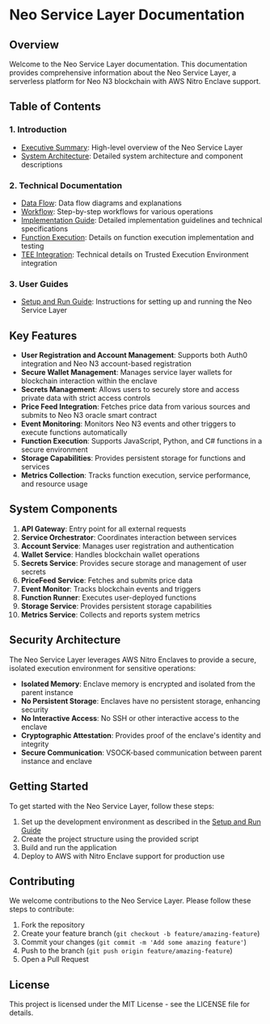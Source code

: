 # Neo Service Layer Documentation

## Overview

Welcome to the Neo Service Layer documentation. This documentation provides comprehensive information about the Neo Service Layer, a serverless platform for Neo N3 blockchain with AWS Nitro Enclave support.

## Table of Contents

### 1. Introduction
- [Executive Summary](summary.md): High-level overview of the Neo Service Layer
- [System Architecture](system_architecture.md): Detailed system architecture and component descriptions

### 2. Technical Documentation
- [Data Flow](data_flow.md): Data flow diagrams and explanations
- [Workflow](workflow.md): Step-by-step workflows for various operations
- [Implementation Guide](implementation.md): Detailed implementation guidelines and technical specifications
- [Function Execution](function_execution.md): Details on function execution implementation and testing
- [TEE Integration](tee_integration.md): Technical details on Trusted Execution Environment integration

### 3. User Guides
- [Setup and Run Guide](setup_and_run.md): Instructions for setting up and running the Neo Service Layer

## Key Features

- **User Registration and Account Management**: Supports both Auth0 integration and Neo N3 account-based registration
- **Secure Wallet Management**: Manages service layer wallets for blockchain interaction within the enclave
- **Secrets Management**: Allows users to securely store and access private data with strict access controls
- **Price Feed Integration**: Fetches price data from various sources and submits to Neo N3 oracle smart contract
- **Event Monitoring**: Monitors Neo N3 events and other triggers to execute functions automatically
- **Function Execution**: Supports JavaScript, Python, and C# functions in a secure environment
- **Storage Capabilities**: Provides persistent storage for functions and services
- **Metrics Collection**: Tracks function execution, service performance, and resource usage

## System Components

1. **API Gateway**: Entry point for all external requests
2. **Service Orchestrator**: Coordinates interaction between services
3. **Account Service**: Manages user registration and authentication
4. **Wallet Service**: Handles blockchain wallet operations
5. **Secrets Service**: Provides secure storage and management of user secrets
6. **PriceFeed Service**: Fetches and submits price data
7. **Event Monitor**: Tracks blockchain events and triggers
8. **Function Runner**: Executes user-deployed functions
9. **Storage Service**: Provides persistent storage capabilities
10. **Metrics Service**: Collects and reports system metrics

## Security Architecture

The Neo Service Layer leverages AWS Nitro Enclaves to provide a secure, isolated execution environment for sensitive operations:

- **Isolated Memory**: Enclave memory is encrypted and isolated from the parent instance
- **No Persistent Storage**: Enclaves have no persistent storage, enhancing security
- **No Interactive Access**: No SSH or other interactive access to the enclave
- **Cryptographic Attestation**: Provides proof of the enclave's identity and integrity
- **Secure Communication**: VSOCK-based communication between parent instance and enclave

## Getting Started

To get started with the Neo Service Layer, follow these steps:

1. Set up the development environment as described in the [Setup and Run Guide](setup_and_run.md)
2. Create the project structure using the provided script
3. Build and run the application
4. Deploy to AWS with Nitro Enclave support for production use

## Contributing

We welcome contributions to the Neo Service Layer. Please follow these steps to contribute:

1. Fork the repository
2. Create your feature branch (`git checkout -b feature/amazing-feature`)
3. Commit your changes (`git commit -m 'Add some amazing feature'`)
4. Push to the branch (`git push origin feature/amazing-feature`)
5. Open a Pull Request

## License

This project is licensed under the MIT License - see the LICENSE file for details.
